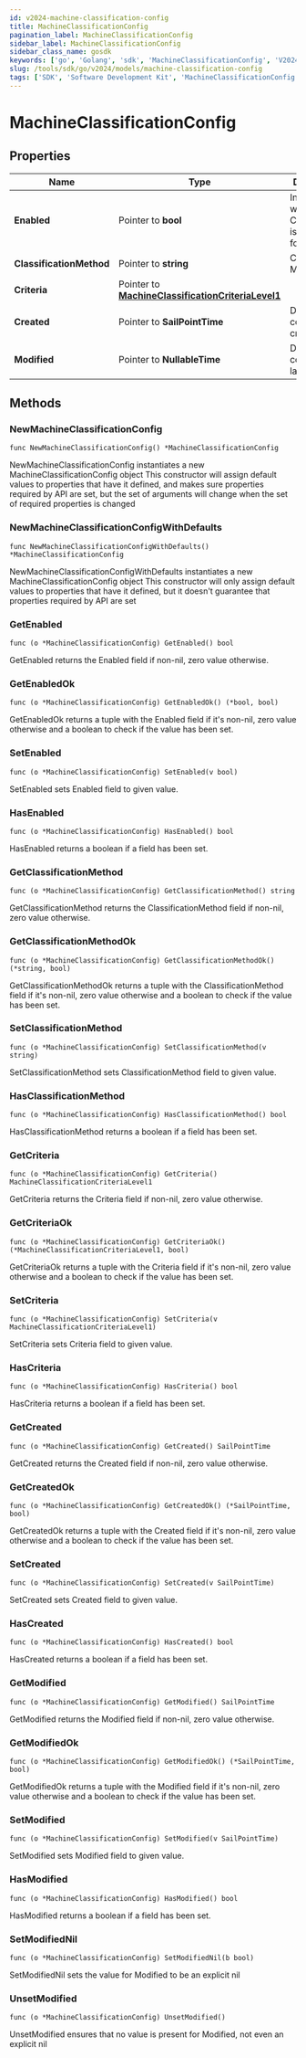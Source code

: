 ```yaml
---
id: v2024-machine-classification-config
title: MachineClassificationConfig
pagination_label: MachineClassificationConfig
sidebar_label: MachineClassificationConfig
sidebar_class_name: gosdk
keywords: ['go', 'Golang', 'sdk', 'MachineClassificationConfig', 'V2024MachineClassificationConfig'] 
slug: /tools/sdk/go/v2024/models/machine-classification-config
tags: ['SDK', 'Software Development Kit', 'MachineClassificationConfig', 'V2024MachineClassificationConfig']
---
```


# MachineClassificationConfig

## Properties

Name | Type | Description | Notes
------------ | ------------- | ------------- | -------------
**Enabled** | Pointer to **bool** | Indicates whether Classification is enabled for a Source | [optional] [default to false]
**ClassificationMethod** | Pointer to **string** | Classification Method | [optional] 
**Criteria** | Pointer to [**MachineClassificationCriteriaLevel1**](machine-classification-criteria-level1) |  | [optional] 
**Created** | Pointer to **SailPointTime** | Date the config was created | [optional] 
**Modified** | Pointer to **NullableTime** | Date the config was last updated | [optional] 

## Methods

### NewMachineClassificationConfig

`func NewMachineClassificationConfig() *MachineClassificationConfig`

NewMachineClassificationConfig instantiates a new MachineClassificationConfig object
This constructor will assign default values to properties that have it defined,
and makes sure properties required by API are set, but the set of arguments
will change when the set of required properties is changed

### NewMachineClassificationConfigWithDefaults

`func NewMachineClassificationConfigWithDefaults() *MachineClassificationConfig`

NewMachineClassificationConfigWithDefaults instantiates a new MachineClassificationConfig object
This constructor will only assign default values to properties that have it defined,
but it doesn't guarantee that properties required by API are set

### GetEnabled

`func (o *MachineClassificationConfig) GetEnabled() bool`

GetEnabled returns the Enabled field if non-nil, zero value otherwise.

### GetEnabledOk

`func (o *MachineClassificationConfig) GetEnabledOk() (*bool, bool)`

GetEnabledOk returns a tuple with the Enabled field if it's non-nil, zero value otherwise
and a boolean to check if the value has been set.

### SetEnabled

`func (o *MachineClassificationConfig) SetEnabled(v bool)`

SetEnabled sets Enabled field to given value.

### HasEnabled

`func (o *MachineClassificationConfig) HasEnabled() bool`

HasEnabled returns a boolean if a field has been set.

### GetClassificationMethod

`func (o *MachineClassificationConfig) GetClassificationMethod() string`

GetClassificationMethod returns the ClassificationMethod field if non-nil, zero value otherwise.

### GetClassificationMethodOk

`func (o *MachineClassificationConfig) GetClassificationMethodOk() (*string, bool)`

GetClassificationMethodOk returns a tuple with the ClassificationMethod field if it's non-nil, zero value otherwise
and a boolean to check if the value has been set.

### SetClassificationMethod

`func (o *MachineClassificationConfig) SetClassificationMethod(v string)`

SetClassificationMethod sets ClassificationMethod field to given value.

### HasClassificationMethod

`func (o *MachineClassificationConfig) HasClassificationMethod() bool`

HasClassificationMethod returns a boolean if a field has been set.

### GetCriteria

`func (o *MachineClassificationConfig) GetCriteria() MachineClassificationCriteriaLevel1`

GetCriteria returns the Criteria field if non-nil, zero value otherwise.

### GetCriteriaOk

`func (o *MachineClassificationConfig) GetCriteriaOk() (*MachineClassificationCriteriaLevel1, bool)`

GetCriteriaOk returns a tuple with the Criteria field if it's non-nil, zero value otherwise
and a boolean to check if the value has been set.

### SetCriteria

`func (o *MachineClassificationConfig) SetCriteria(v MachineClassificationCriteriaLevel1)`

SetCriteria sets Criteria field to given value.

### HasCriteria

`func (o *MachineClassificationConfig) HasCriteria() bool`

HasCriteria returns a boolean if a field has been set.

### GetCreated

`func (o *MachineClassificationConfig) GetCreated() SailPointTime`

GetCreated returns the Created field if non-nil, zero value otherwise.

### GetCreatedOk

`func (o *MachineClassificationConfig) GetCreatedOk() (*SailPointTime, bool)`

GetCreatedOk returns a tuple with the Created field if it's non-nil, zero value otherwise
and a boolean to check if the value has been set.

### SetCreated

`func (o *MachineClassificationConfig) SetCreated(v SailPointTime)`

SetCreated sets Created field to given value.

### HasCreated

`func (o *MachineClassificationConfig) HasCreated() bool`

HasCreated returns a boolean if a field has been set.

### GetModified

`func (o *MachineClassificationConfig) GetModified() SailPointTime`

GetModified returns the Modified field if non-nil, zero value otherwise.

### GetModifiedOk

`func (o *MachineClassificationConfig) GetModifiedOk() (*SailPointTime, bool)`

GetModifiedOk returns a tuple with the Modified field if it's non-nil, zero value otherwise
and a boolean to check if the value has been set.

### SetModified

`func (o *MachineClassificationConfig) SetModified(v SailPointTime)`

SetModified sets Modified field to given value.

### HasModified

`func (o *MachineClassificationConfig) HasModified() bool`

HasModified returns a boolean if a field has been set.

### SetModifiedNil

`func (o *MachineClassificationConfig) SetModifiedNil(b bool)`

 SetModifiedNil sets the value for Modified to be an explicit nil

### UnsetModified
`func (o *MachineClassificationConfig) UnsetModified()`

UnsetModified ensures that no value is present for Modified, not even an explicit nil

